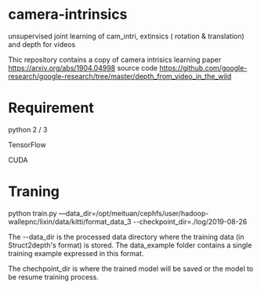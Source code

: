 # camera-intrinsics

unsupervised joint learning of cam_intri, extinsics ( rotation &amp; translation) and depth for videos

Thic repository contains a copy of camera intrisics learning paper https://arxiv.org/abs/1904.04998 source code https://github.com/google-research/google-research/tree/master/depth_from_video_in_the_wild


# Requirement 
python 2 / 3

TensorFlow

CUDA





# Traning 
python train.py —data_dir=/opt/meituan/cephfs/user/hadoop-wallepnc/lixin/data/kitti/format_data_3 --checkpoint_dir=./log/2019-08-26


The --data_dir is the processed data directory where the training data (in Struct2depth's format) is stored. The data_example folder contains a single training example expressed in this format.

The chechpoint_dir is where the trained model will be saved or the model to be resume training process.



